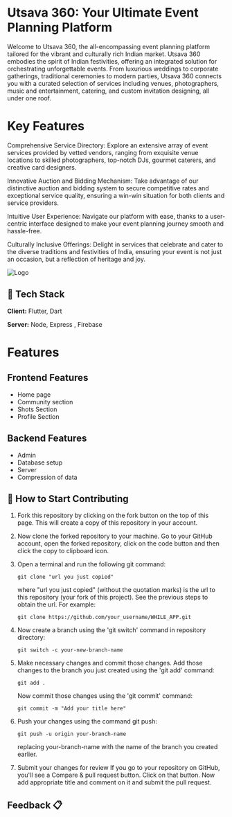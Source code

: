 # Utsava 360: Your Ultimate Event Planning Platform

Welcome to Utsava 360, the all-encompassing event planning platform tailored for the vibrant and culturally rich Indian market. Utsava 360 embodies the spirit of Indian festivities, offering an integrated solution for orchestrating unforgettable events. From luxurious weddings to corporate gatherings, traditional ceremonies to modern parties, Utsava 360 connects you with a curated selection of services including venues, photographers, music and entertainment, catering, and custom invitation designing, all under one roof.

# Key Features

Comprehensive Service Directory: Explore an extensive array of event services provided by vetted vendors, ranging from exquisite venue locations to skilled photographers, top-notch DJs, gourmet caterers, and creative card designers.

Innovative Auction and Bidding Mechanism: Take advantage of our distinctive auction and bidding system to secure competitive rates and exceptional service quality, ensuring a win-win situation for both clients and service providers.

Intuitive User Experience: Navigate our platform with ease, thanks to a user-centric interface designed to make your event planning journey smooth and hassle-free.

Culturally Inclusive Offerings: Delight in services that celebrate and cater to the diverse traditions and festivities of India, ensuring your event is not just an occasion, but a reflection of heritage and joy.

![Logo](https://drive.google.com/file/d/1r3Hz1niSi6sOm8TdVOn6lvClV_fWCxYo/view?usp=sharing)

## 📌 Tech Stack

**Client:** Flutter, Dart

**Server:** Node, Express , Firebase

# Features

## Frontend Features
* Home page
* Community section 
* Shots Section
* Profile Section

## Backend Features
* Admin
* Database setup 
* Server
* Compression of data

## 🎯 How to Start Contributing <a name = "how_contribute"></a>
1. Fork this repository by clicking on the fork button on the top of this page. This will create a copy of this repository in your account.
2. Now clone the forked repository to your machine. Go to your GitHub account, open the forked repository, click on the code button and then click the copy to clipboard icon.
3. Open a terminal and run the following git command:
      ```
      git clone "url you just copied"
      ```
   where "url you just copied" (without the quotation marks) is the url to this repository (your fork of this project). See the previous steps to obtain the url.
   For example:
      ```
      git clone https://github.com/your_username/WHILE_APP.git
      ```
4. Now create a branch using the 'git switch' command in repository directory:
      ```
      git switch -c your-new-branch-name
      ```
5. Make necessary changes and commit those changes. Add those changes to the branch you just created using the 'git add' command:
      ```
      git add .
      ```
    Now commit those changes using the 'git commit' command:
      ```
      git commit -m "Add your title here"
      ```
6. Push your changes using the command git push:
      ```
      git push -u origin your-branch-name
      ```
      replacing your-branch-name with the name of the branch you created earlier.
      
7. Submit your changes for review 
    If you go to your repository on GitHub, you'll see a Compare & pull request button. Click on that button. Now add appropriate title and comment on it and submit
    the pull request.
    
## Feedback 📋




